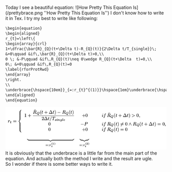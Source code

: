 Today I see a beautiful equation:
![How Pretty This Equation Is](/prettybrace.png ''How Pretty This Equation Is'')
I don't know how to write it in Tex.
I try my best to write like following:
```
\begin{equation}
\begin{aligned}
r_{t}=\left\{
\begin{array}{crl}
1+\dfrac{\bar{R}_{Q}(t+\Delta t)-R_{Q}(t)}{2\Delta t/T_{single}}\; &+0\qquad &if\,\bar{R}_{Q}(t+\Delta t)>0,\\
0 \; &-P\qquad &if\,R_{Q}(t)\neq 0\wedge R_{Q}(t+\Delta  t)=0,\\
0\; &+0\qquad &if\,R_{Q}(t)=0
\label{rforProtRwd}
\end{array}
\right.
\\
\underbrace{\hspace{10em}}_{=:r_{t}^{(1)}}\hspace{1em}\underbrace{\hspace{2em}}_{=:r_{t}^{(2)}}\hspace{17em}
\end{aligned}
\end{equation}
```
![My Ugle Brace](https://github.com/freshn/How-To-Write-A-Beautiful-Brace-In-Tex/blob/master/mybrace.png?raw=true)
It is obviously that the underbrace is a little far from the main part of the equation. And actually both the method I write and the result are ugle.  
So I wonder if there is some better ways to write it.
